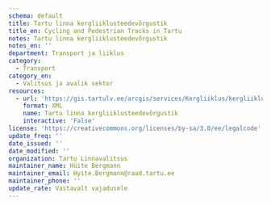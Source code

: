 ```yaml
---
schema: default
title: Tartu linna kergliiklusteedevõrgustik
title_en: Cycling and Pedestrian Tracks in Tartu
notes: Tartu linna kergliiklusteedevõrgustik
notes_en: ''
department: Transport ja liiklus
category:
  - Transport
category_en:
  - Valitsus ja avalik sektor
resources:
  - url: 'https://gis.tartulv.ee/arcgis/services/Kergliiklus/kergliiklus/MapServer?wsdl'
    format: XML
    name: Tartu linna kergliiklusteedevõrgustik
    interactive: 'False'
license: 'https://creativecommons.org/licenses/by-sa/3.0/ee/legalcode'
update_freq: ''
date_issued: ''
date_modified: ''
organization: Tartu Linnavalitsus
maintainer_name: Hüite Bergmann
maintainer_email: Hyite.Bergmann@raad.tartu.ee
maintainer_phone: ''
update_rate: Vastavalt vajadusele
---
```

